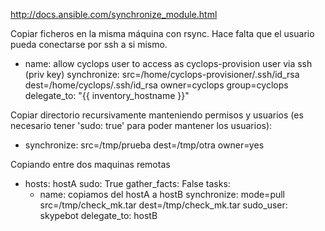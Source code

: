 http://docs.ansible.com/synchronize_module.html

Copiar ficheros en la misma máquina con rsync. Hace falta que el usuario pueda conectarse por ssh a si mismo.

- name: allow cyclops user to access as cyclops-provision user via ssh (priv key)
  synchronize: src=/home/cyclops-provisioner/.ssh/id_rsa
               dest=/home/cyclops/.ssh/id_rsa
               owner=cyclops group=cyclops
  delegate_to: "{{ inventory_hostname }}"



Copiar directorio recursivamente manteniendo permisos y usuarios (es necesario tener 'sudo: true' para poder mantener los usuarios):
- synchronize: src=/tmp/prueba dest=/tmp/otra owner=yes


Copiando entre dos maquinas remotas
- hosts: hostA
  sudo: True
  gather_facts: False
  tasks:
    - name: copiamos del hostA a hostB
      synchronize: mode=pull src=/tmp/check_mk.tar dest=/tmp/check_mk.tar
      sudo_user: skypebot
      delegate_to: hostB

